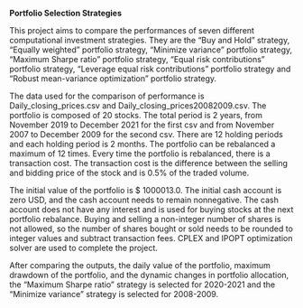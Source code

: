 **Portfolio Selection Strategies**

This project aims to compare the performances of seven different computational investment strategies. They are the “Buy and Hold” strategy, “Equally weighted” portfolio strategy, “Minimize variance” portfolio strategy, “Maximum Sharpe ratio” portfolio strategy, “Equal risk contributions” portfolio strategy, “Leverage equal risk contributions” portfolio strategy and “Robust mean-variance optimization” portfolio strategy.

The data used for the comparison of
performance is Daily_closing_prices.csv and Daily_closing_prices20082009.csv. The portfolio
is composed of 20 stocks. The total period is 2 years, from November 2019 to December 2021
for the first csv and from November 2007 to December 2009 for the second csv. There are 12
holding periods and each holding period is 2 months. The portfolio can be rebalanced a
maximum of 12 times. Every time the portfolio is rebalanced, there is a transaction cost. The
transaction cost is the difference between the selling and bidding price of the stock and is 0.5%
of the traded volume. 

The initial value of the portfolio is $ 1000013.0. The initial cash account is zero USD,
and the cash account needs to remain nonnegative. The cash account does not have any interest
and is used for buying stocks at the next portfolio rebalance. Buying and selling a non-integer
number of shares is not allowed, so the number of shares bought or sold needs to be rounded to
integer values and subtract transaction fees. CPLEX and IPOPT optimization solver are used to complete the project.

After comparing the outputs, the daily value of the portfolio, maximum drawdown of the
portfolio, and the dynamic changes in portfolio allocation, the “Maximum Sharpe
ratio” strategy is selected for 2020-2021 and the “Minimize
variance” strategy is selected for 2008-2009. 
